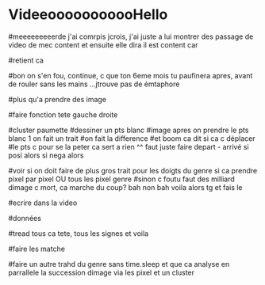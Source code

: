 # VideeooooooooooHello


#meeeeeeeeerde j'ai comrpis jcrois, j'ai juste a lui montrer des passage de video de mec content et ensuite elle dira il est content car

#retient ca

#bon on s'en fou, continue, c que ton 6eme mois tu paufinera apres, avant de rouler sans les mains ...jtrouve pas de émtaphore

#plus qu'a prendre des image

#faire fonction tete gauche droite

#cluster paumette
  #dessiner un pts blanc
  #image apres on prendre le pts blanc 1 on fait un trait
  #on fait la difference
  #et boom ca dit si ca c déplacer
  #le pts c pour se la peter ca sert a rien ^^ faut juste faire depart - arrivé si posi alors si nega alors

#voir si on doit faire de plus gros trait pour les doigts du genre si ca prendre pixel par pixel OU tous les pixel genre
#sinon c foutu faut des milliard dimage c mort, ca marche du coup? bah non bah voila alors tg et fais le

#ecrire dans la video

#données

#tread tous ca tete, tous les signes et voila

#faire les matche

#faire un autre trahd du genre sans time.sleep et que ca analyse en parrallele la succession dimage via les pixel et un cluster
